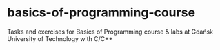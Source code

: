 # basics-of-programming-course
Tasks and exercises for Basics of Programming course &amp; labs at Gdańsk University of Technology with C/C++
